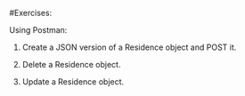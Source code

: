 #Exercises:

Using Postman:

1. Create a JSON version of a Residence object and POST it.

2. Delete a Residence object.

3. Update a Residence object.

